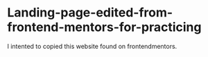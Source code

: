 # Landing-page-edited-from-frontend-mentors-for-practicing
I intented to copied this  website found on frontendmentors.
